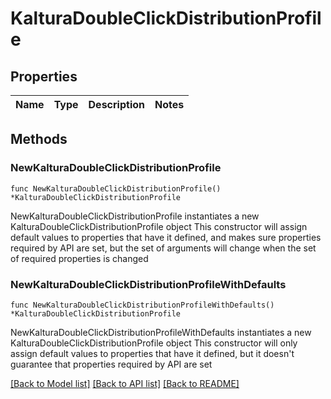 # KalturaDoubleClickDistributionProfile

## Properties

Name | Type | Description | Notes
------------ | ------------- | ------------- | -------------

## Methods

### NewKalturaDoubleClickDistributionProfile

`func NewKalturaDoubleClickDistributionProfile() *KalturaDoubleClickDistributionProfile`

NewKalturaDoubleClickDistributionProfile instantiates a new KalturaDoubleClickDistributionProfile object
This constructor will assign default values to properties that have it defined,
and makes sure properties required by API are set, but the set of arguments
will change when the set of required properties is changed

### NewKalturaDoubleClickDistributionProfileWithDefaults

`func NewKalturaDoubleClickDistributionProfileWithDefaults() *KalturaDoubleClickDistributionProfile`

NewKalturaDoubleClickDistributionProfileWithDefaults instantiates a new KalturaDoubleClickDistributionProfile object
This constructor will only assign default values to properties that have it defined,
but it doesn't guarantee that properties required by API are set


[[Back to Model list]](../README.md#documentation-for-models) [[Back to API list]](../README.md#documentation-for-api-endpoints) [[Back to README]](../README.md)


